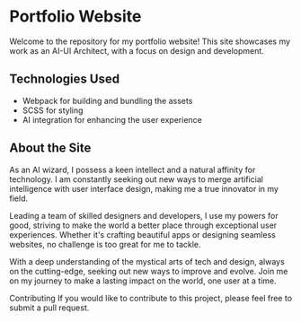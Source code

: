 # Portfolio Website

Welcome to the repository for my portfolio website! This site showcases my work as an AI-UI Architect, with a focus on design and development.

## Technologies Used
* Webpack for building and bundling the assets
* SCSS for styling
* AI integration for enhancing the user experience

## About the Site

As an AI wizard, I possess a keen intellect and a natural affinity for technology. I am constantly seeking out new ways to merge artificial intelligence with user interface design, making me a true innovator in my field.

Leading a team of skilled designers and developers, I use my powers for good, striving to make the world a better place through exceptional user experiences. Whether it's crafting beautiful apps or designing seamless websites, no challenge is too great for me to tackle.

With a deep understanding of the mystical arts of tech and design, always on the cutting-edge, seeking out new ways to improve and evolve. Join me on my journey to make a lasting impact on the world, one user at a time.

Contributing If you would like to contribute to this project, please feel free to submit a pull request.
